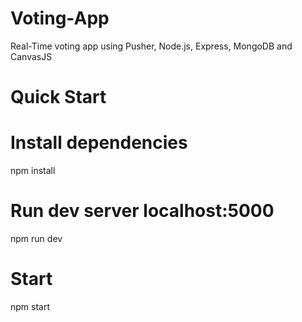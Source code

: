 # Voting-App
Real-Time voting app using Pusher, Node.js, Express, MongoDB and CanvasJS
# Quick Start

# Install dependencies
npm install

# Run dev server localhost:5000
npm run dev

# Start
npm start
